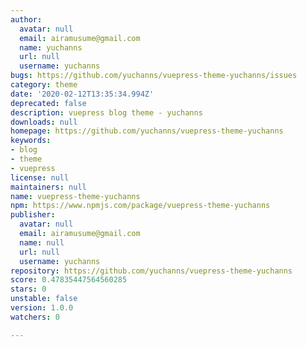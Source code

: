 ```yaml
---
author:
  avatar: null
  email: airamusume@gmail.com
  name: yuchanns
  url: null
  username: yuchanns
bugs: https://github.com/yuchanns/vuepress-theme-yuchanns/issues
category: theme
date: '2020-02-12T13:35:34.994Z'
deprecated: false
description: vuepress blog theme - yuchanns
downloads: null
homepage: https://github.com/yuchanns/vuepress-theme-yuchanns
keywords:
- blog
- theme
- vuepress
license: null
maintainers: null
name: vuepress-theme-yuchanns
npm: https://www.npmjs.com/package/vuepress-theme-yuchanns
publisher:
  avatar: null
  email: airamusume@gmail.com
  name: null
  url: null
  username: yuchanns
repository: https://github.com/yuchanns/vuepress-theme-yuchanns
score: 0.47835447564560285
stars: 0
unstable: false
version: 1.0.0
watchers: 0

---
```


